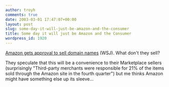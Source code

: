 ```yaml
---
author: troyh
comments: true
date: 2003-03-01 17:47:07+00:00
layout: post
slug: some-day-it-will-just-be-amazon-and-the-consumer
title: Some day it will just be Amazon and the Consumer
wordpress_id: 1920
---
```


[Amazon gets approval to sell domain names](http://online.wsj.com/article/0,,SB1046476188963467263,00.html?mod=home%5Fwhats%5Fnews%5Fus) (WSJ).  What don't they sell?

They speculate that this will be a convenience to their Marketplace sellers (surprisingly "Third-party merchants were responsible for 21% of the items sold through the Amazon site in the fourth quarter") but me thinks Amazon might have something else up its sleeve...
